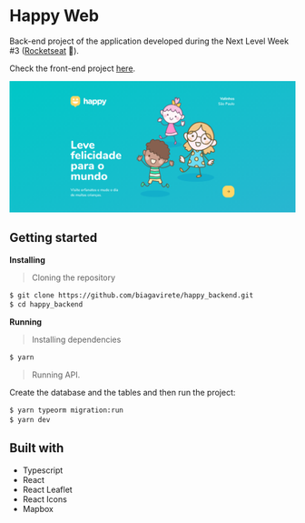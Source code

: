 # Happy Web

Back-end project of the application developed during the Next Level Week #3 ([Rocketseat](https://rocketseat.com.br/) :rocket:).

Check the front-end project [here](https://github.com/biagavirete/happy_frontend).

<p align="center" width="100%">
    <img src="https://github.com/biagavirete/happy_frontend/blob/master/web/src/images/landing.png"> 
</p>

## Getting started

**Installing**
>Cloning the repository

```bash
$ git clone https://github.com/biagavirete/happy_backend.git
$ cd happy_backend
```

**Running**
> Installing dependencies

```bash
$ yarn
```

> Running API. 

Create the database and the tables and then run the project:

```bash
$ yarn typeorm migration:run
$ yarn dev
```

## Built with

* Typescript
* React
* React Leaflet
* React Icons
* Mapbox
